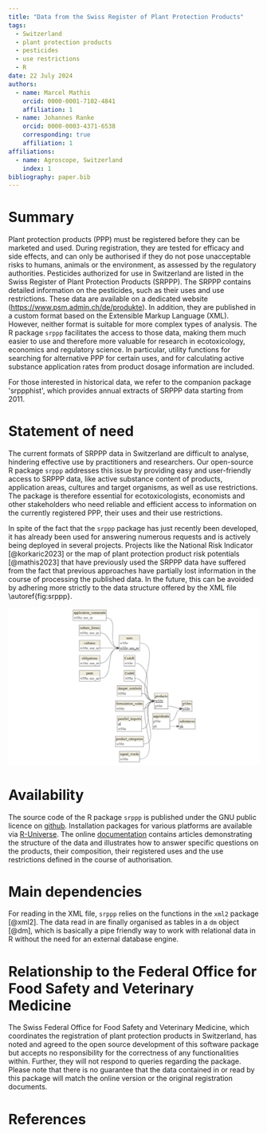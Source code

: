 ```yaml
---
title: "Data from the Swiss Register of Plant Protection Products"
tags:
  - Switzerland
  - plant protection products
  - pesticides
  - use restrictions
  - R
date: 22 July 2024
authors:
  - name: Marcel Mathis
    orcid: 0000-0001-7102-4841
    affiliation: 1
  - name: Johannes Ranke
    orcid: 0000-0003-4371-6538
    corresponding: true
    affiliation: 1
affiliations:
  - name: Agroscope, Switzerland
    index: 1
bibliography: paper.bib
---
```


# Summary

Plant protection products (PPP) must be registered before they can be marketed
and used. During registration, they are tested for efficacy and side effects,
and can only be authorised if they do not pose unacceptable risks to humans,
animals or the environment, as assessed by the regulatory authorities.
Pesticides authorized for use in Switzerland are listed in the
Swiss Register of Plant Protection Products (SRPPP). 
The SRPPP contains detailed information on the pesticides, such as their uses
and use restrictions.  These data are available on a dedicated website
(https://www.psm.admin.ch/de/produkte). In addition, they are published 
in a custom format based on the Extensible Markup Language (XML). However,
neither format is suitable for more complex types of analysis. The
R package `srppp` facilitates the access to those data, making them much
easier to use and therefore more valuable for research in ecotoxicology,
economics and regulatory science. In particular, utility functions for
searching for alternative PPP for certain uses, and for calculating
active substance application rates from product dosage information are
included. 

For those interested in historical data, we refer to the companion package
'srppphist', which provides annual extracts of SRPPP data starting from 2011.

# Statement of need

The current formats of SRPPP data in Switzerland are difficult to analyse,
hindering effective use by practitioners and researchers. Our open-source
R package `srppp` addresses this issue by providing easy and user-friendly
access to SRPPP data, like active substance content of products, application
areas, cultures and target organisms, as well as use restrictions. The 
package is therefore essential for ecotoxicologists, economists and other
stakeholders who need reliable and efficient access to information on the
currently registered PPP, their uses and their use restrictions.

In spite of the fact that the `srppp` package has just recently been 
developed, it has already been used for answering numerous requests 
and is actively being deployed in several projects. Projects like the National
Risk Indicator [@korkaric2023] or the map of plant protection product risk
potentials [@mathis2023] that have previously used the SRPPP data have suffered
from the fact that previous approaches have partially lost information in the
course of processing the published data. In the future, this can be avoided by
adhering more strictly to the data structure offered by the XML file
\autoref{fig:srppp}.

![Schematic representation of the relations between the tables\label{fig:srppp}](srppp.png)

# Availability

The source code of the R package `srppp` is published under the GNU public licence
on [github](https://github.com/agroscope-ch/srppp). Installation packages for various
platforms are available via [R-Universe](https://agroscope-ch.r-universe.dev/ui/#package:srppp).
The online [documentation](https://agroscope-ch.github.io/srppp) contains
articles demonstrating the structure of the data and illustrates how to answer
specific questions on the products, their composition, their registered uses 
and the use restrictions defined in the course of authorisation.

# Main dependencies

For reading in the XML file, `srppp` relies on the functions in the
`xml2` package [@xml2]. The data read in are finally organised as tables in
a `dm` object [@dm], which is basically a pipe friendly way to work with
relational data in R without the need for an external database engine.

# Relationship to the Federal Office for Food Safety and Veterinary Medicine

The Swiss Federal Office for Food Safety and Veterinary Medicine, which
coordinates the registration of plant protection products in Switzerland, 
has noted and agreed to the open source development of this software package
but accepts no responsibility for the correctness of any functionalities
within. Further, they will not respond to queries regarding the package. Please
note that there is no guarantee that the data contained in or read by this
package will match the online version or the original registration documents.

# References

